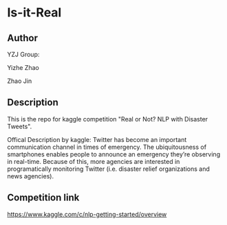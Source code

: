# Is-it-Real
## Author
YZJ Group:

Yizhe Zhao

Zhao Jin
## Description
This is the repo for kaggle competition "Real or Not? NLP with Disaster Tweets".

Offical Description by kaggle:
Twitter has become an important communication channel in times of emergency.
The ubiquitousness of smartphones enables people to announce an emergency they’re observing in real-time. Because of this, more agencies are interested in programatically monitoring Twitter (i.e. disaster relief organizations and news agencies).

## Competition link
https://www.kaggle.com/c/nlp-getting-started/overview
